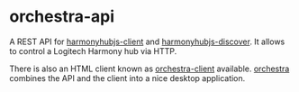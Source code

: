 # orchestra-api

A REST API for [harmonyhubjs-client](https://github.com/swissmanu/harmonyhubjs-client) and [harmonyhubjs-discover](https://github.com/swissmanu/harmonyhubjs-discover). It allows to control a Logitech Harmony hub via HTTP.

There is also an HTML client known as [orchestra-client](https://github.com/swissmanu/orchestra-client) available.
[orchestra](https://github.com/swissmanu/orchestra-client) combines the API and the client into a nice desktop application.
